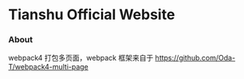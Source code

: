 # Tianshu Official Website

### About

webpack4 打包多页面，webpack 框架来自于 https://github.com/Oda-T/webpack4-multi-page
